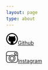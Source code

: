 ```yaml
---
layout: page
type: about
---
```



<img src="../assets/icon/giticon.png" height="32" width="32">[Github](https://iosadev.github.io/)

<img src="../assets/icon/igicon.png" height="32" width="32">[Instagram](https://www.instagram.com/liu_yungchang/)
